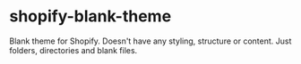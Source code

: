 # shopify-blank-theme
Blank theme for Shopify. Doesn't have any styling, structure or content. Just folders, directories and blank files.
